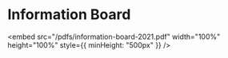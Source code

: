 # Information Board

<embed src="/pdfs/information-board-2021.pdf" width="100%" height="100%" style={{ minHeight: "500px" }} />